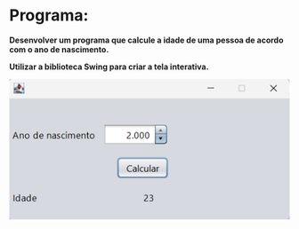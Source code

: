 <h1>Programa:</h1>

<b>Desenvolver um programa que calcule a idade de uma pessoa de acordo com o ano de nascimento.

Utilizar a biblioteca Swing para criar a tela interativa.
</b>

<img src = "https://github.com/brunobonatini/Java-Development/blob/main/CalculadoraIdade/tela.png">
